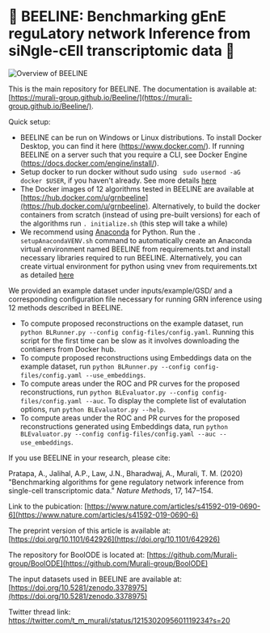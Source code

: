 # :honeybee: BEELINE: Benchmarking gEnE reguLatory network Inference from siNgle-cEll transcriptomic data :honeybee:
![Overview of BEELINE](docs/figs/overview-graphic.png )

This is the main repository for BEELINE. The documentation is available at: [https://murali-group.github.io/Beeline/](https://murali-group.github.io/Beeline/).

Quick setup:
- BEELINE can be run on Windows or Linux distributions. To install Docker Desktop, you can find it here (https://www.docker.com/). If running BEELINE on a server such that you require a CLI, see Docker Engine (https://docs.docker.com/engine/install/).
- Setup docker to run docker without sudo using ` sudo usermod -aG docker $USER`, if you haven't already. See more details [here](https://askubuntu.com/questions/477551/how-can-i-use-docker-without-sudo)
- The Docker images of 12 algorithms tested in BEELINE are available at [https://hub.docker.com/u/grnbeeline](https://hub.docker.com/u/grnbeeline). Alternatively, to build the docker containers from scratch (instead of using pre-built versions) for each of the algorithms run `. initialize.sh` (this step will take a while)
- We recommend using [Anaconda](https://www.anaconda.com/) for Python. Run the `. setupAnacondaVENV.sh` command to automatically create an Anaconda virtual environment named BEELINE from requirements.txt and install necessary libraries required to run BEELINE. Alternatively, you can create virtual environment for python using vnev from requirements.txt as detailed [here](https://packaging.python.org/guides/installing-using-pip-and-virtual-environments/)


We provided an example dataset under inputs/example/GSD/ and a corresponding configuration file necessary for running GRN inference using 12 methods described in BEELINE. 
- To compute proposed reconstructions on the example dataset, run `python BLRunner.py --config config-files/config.yaml`. Running this script for the first time can be slow as it involves downloading the contianers from Docker hub.
- To compute proposed reconstructions using Embeddings data on the example dataset, run `python BLRunner.py --config config-files/config.yaml --use_embeddings`.
- To compute areas under the ROC and PR curves for the proposed reconstructions, run `python BLEvaluator.py --config config-files/config.yaml --auc`. To display the complete list of evalutation options, run `python BLEvaluator.py --help`.
- To compute areas under the ROC and PR curves for the proposed reconstructions generated using Embeddings data, run `python BLEvaluator.py --config config-files/config.yaml --auc --use_embeddings`.

If you use BEELINE in your research, please cite:

Pratapa, A., Jalihal, A.P., Law, J.N., Bharadwaj, A., Murali, T. M. (2020) "Benchmarking algorithms for gene regulatory network inference from single-cell transcriptomic data." _Nature Methods_, 17, 147–154.

Link to the pubication: [https://www.nature.com/articles/s41592-019-0690-6](https://www.nature.com/articles/s41592-019-0690-6)

The preprint version of this article is available at: [https://doi.org/10.1101/642926](https://doi.org/10.1101/642926)

The repository for BoolODE is located at: [https://github.com/Murali-group/BoolODE](https://github.com/Murali-group/BoolODE)

The input datasets used in BEELINE are available at: [https://doi.org/10.5281/zenodo.3378975](https://doi.org/10.5281/zenodo.3378975)

Twitter thread link: https://twitter.com/t_m_murali/status/1215302095601119234?s=20
